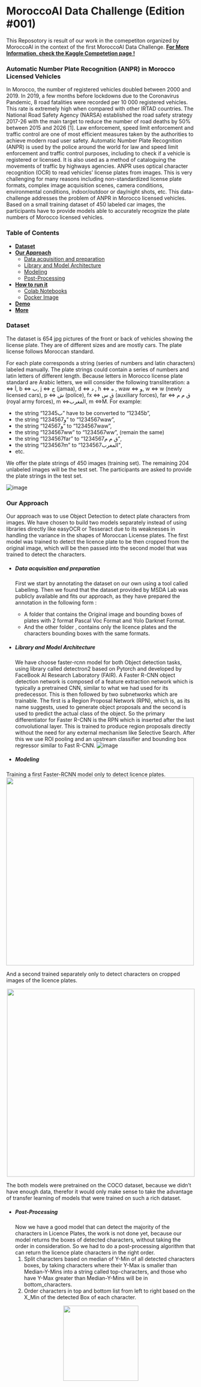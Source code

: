 # MoroccoAI Data Challenge (Edition #001)
This Reposotory is result of our work in the comepetiton organized by MoroccoAI in the context of the first MoroccoAI Data Challenge. 
**[For More Information, check the Kaggle Competetion page !](https://www.kaggle.com/c/moroccoai-data-challenge-edition-001)**
### Automatic Number Plate Recognition (ANPR) in Morocco Licensed Vehicles
In Morocco, the number of registered vehicles doubled between 2000 and 2019. In 2019, a few months before lockdowns due to the Coronavirus Pandemic, 8 road fatalities were recorded per 10 000 registered vehicles. This rate is extremely high when compared with other IRTAD countries. The National Road Safety Agency (NARSA) established the road safety strategy 2017-26 with the main target to reduce the number of road deaths by 50% between 2015 and 2026 [1].
Law enforcement, speed limit enforcement and traffic control are one of most efficient measures taken by the authorities to achieve modern road user safety. Automatic Number Plate Recognition (ANPR) is used by the police around the world for law and speed limit enforcement and traffic control purposes, including to check if a vehicle is registered or licensed. It is also used as a method of cataloguing the movements of traffic by highways agencies. ANPR uses optical character recognition (OCR) to read vehicles’ license plates from images. This is very challenging for many reasons including non-standardized license plate formats, complex image acquisition scenes, camera conditions, environmental conditions, indoor/outdoor or day/night shots, etc.
This data-challenge addresses the problem of ANPR in Morocco licensed vehicles. Based on a small training dataset of 450 labeled car images, the participants have to provide models able to accurately recognize the plate numbers of Morocco licensed vehicles.

### Table of Contents
- [**Dataset**](#dataset)
- [**Our Approach**](#our-approach)
    - [Data acquisition and preparation](#data-acquisition-and-preparation)
    - [Library and Model Architecture](#library-and-model-architecture)
    - [Modeling](#modeling)
    - [Post-Processing](#post-processing)
- [**How to run it**](https://platerecognizer.com/stream/?utm_source=github&utm_medium=website)
    - [Colab Notebooks](#blurring-license-plates-and-redaction) 
    - [Docker Image](#blurring-license-plates-and-redaction) 
- [**Demo**](#automatic-image-transfer)
- [**More**](#code-samples)

### Dataset
The dataset is 654 jpg pictures of the front or back of vehicles showing the license plate. They are of different sizes and are mostly cars. The plate license follows Moroccan standard.

For each plate corresponds a string (series of numbers and latin characters) labeled manually. The plate strings could contain a series of numbers and latin letters of different length. Because letters in Morocco license plate standard are Arabic letters, we will consider the following transliteration: a <=> أ, b <=> ب, j <=> ج (jamaa), d <=> د , h <=> ه , waw <=> و, w <=> w (newly licensed cars), p <=> ش (police), fx <=> ق س (auxiliary forces), far <=> ق م م (royal army forces), m <=>المغرب, m <=>M. For example:

- the string “123ب45” have to be converted to “12345b”,
- the string “123و4567” to “1234567waw”,
- the string “12و4567” to “1234567waw”,
- the string “1234567ww” to “1234567ww”, (remain the same)
- the string “1234567far” to “1234567ق م م”,
- the string “1234567m” to “1234567المغرب",
- etc.

We offer the plate strings of 450 images (training set). The remaining 204 unlabeled images will be the test set. The participants are asked to provide the plate strings in the test set.

![image](https://i.ibb.co/xJs0S0p/imgonline-com-ua-twotoone-Dj-IGel2-QUEVg.jpg)

### Our Approach
Our approach was to use Object Detection to detect plate characters from images. We have chosen to build two models separately instead of using libraries directly like easyOCR or Tesseract due to its weaknesses in handling the variance in the shapes of Moroccan License plates.
The first model was trained to detect the licence plate to be then cropped from the original image, which will be then passed into the second model that was trained to detect the characters.

- ##### Data acquisition and preparation
    First we start by annotating the dataset on our own using a tool called LabelImg.
    Then we found that the dataset provided by MSDA Lab was publicly available and fits our approach, as they have prepared the annotation in the following form :
    - A folder that contains the Original image and bounding boxes of plates with 2 format Pascal Voc Format and Yolo Darknet Format.
    - And the other folder , contains only the licence plates and the characters bounding boxes with the same formats.

- ##### Library and Model Architecture
    
    We have choose faster-rcnn model for both Object detection tasks, using library called detectron2 based on Pytorch and developed by FaceBook AI Research Laboratory (FAIR).
    A Faster R-CNN object detection network is composed of a feature extraction network which is typically a pretrained CNN, similar to what we had used for its predecessor. This is then followed by two subnetworks which are trainable. The first is a Region Proposal Network (RPN), which is, as its name suggests, used to generate object proposals and the second is used to predict the actual class of the object. So the primary differentiator for Faster R-CNN is the RPN which is inserted after the last convolutional layer. This is trained to produce region proposals directly without the need for any external mechanism like Selective Search. After this we use ROI pooling and an upstream classifier and bounding box regressor similar to Fast R-CNN.
    ![image](https://www.saagie.com/wp-content/uploads/2017/11/h8Ifk0P.png )
    
- ##### Modeling
Training a first Faster-RCNN model only to detect licence plates. 
<img src="https://i.ibb.co/xzfRFdN/Screenshot-2021-12-24-at-18-57-17.png" width="500"/>


 And a second trained separately only to detect characters on cropped images of the licence plates.
<p align="center">    
<img src="https://i.ibb.co/58xJP0K/Screenshot-2021-12-24-at-18-57-28.png" width="500"/>
</p>	
The both models were pretrained on the COCO dataset, because we didn’t have enough data, therefor it would only make sense to take the advantage of transfer learning of models that were trained on such a rich dataset.

- ##### Post-Processing
    Now we have a good model that can detect the majority of the characters in Licence Plates, the work is not done yet, because our model returns the boxes of detected characters, without taking the order in consideration. So we had to do a post-processing algorithm that can return the licence plate characters in the right order.
    1. Split characters based on median of Y-Min of all detected characters boxes, by taking characters where their Y-Max is smaller than Median-Y-Mins into a string called top-characters, and those who have Y-Max greater than Median-Y-Mins will be in bottom_characters.
    2. Order characters in top and bottom list from left to right based on the X_Min of the detected Box of each character.
<p align="center">    
<img src="https://i.ibb.co/vxNZdR9/Screenshot-2021-12-24-at-18-59-43.png" width="200"/>
</p>
